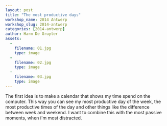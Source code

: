 ```yaml
---
layout: post
title: "The most productive days"
workshop_name: 2014 Antwerp
workshop_slug: 2014-antwerp
categories: [2014-antwerp]
author: Harm De Gruyter
assets:
  -
    filename: 01.jpg
    type: image
  -
    filename: 02.jpg
    type: image
  -
    filename: 03.jpg
    type: image
---
```

The first idea is to make a calendar that shows my time spend on the computer.
This way you can see my most productive day of the week, the most productive times of the day and other things like the difference between week and weekend.
I want to combine this with the most passive moments, when i'm most distracted.
